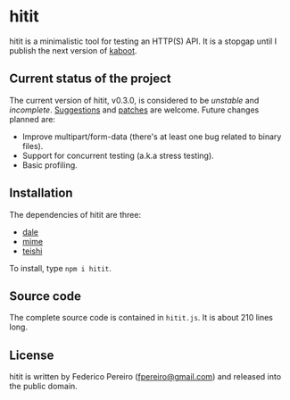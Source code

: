 # hitit

hitit is a minimalistic tool for testing an HTTP(S) API. It is a stopgap until I publish the next version of [kaboot](https://github.com/fpereiro/kaboot).

## Current status of the project

The current version of hitit, v0.3.0, is considered to be *unstable* and *incomplete*. [Suggestions](https://github.com/fpereiro/hitit/issues) and [patches](https://github.com/fpereiro/hitit/pulls) are welcome. Future changes planned are:

- Improve multipart/form-data (there's at least one bug related to binary files).
- Support for concurrent testing (a.k.a stress testing).
- Basic profiling.

## Installation

The dependencies of hitit are three:

- [dale](https://github.com/fpereiro/dale)
- [mime](https://github.com/broofa/node-mime)
- [teishi](https://github.com/fpereiro/teishi)

To install, type `npm i hitit`.

## Source code

The complete source code is contained in `hitit.js`. It is about 210 lines long.

## License

hitit is written by Federico Pereiro (fpereiro@gmail.com) and released into the public domain.

